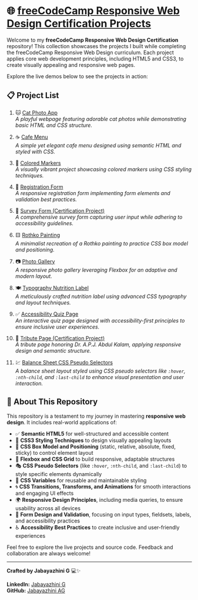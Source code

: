 # 🌐 [freeCodeCamp Responsive Web Design Certification Projects](https://www.freecodecamp.org/learn/2022/responsive-web-design/)

Welcome to my **freeCodeCamp Responsive Web Design Certification** repository! This collection showcases the projects I built while completing the freeCodeCamp Responsive Web Design curriculum. Each project applies core web development principles, including HTML5 and CSS3, to create visually appealing and responsive web pages.

Explore the live demos below to see the projects in action:

## 📋 Project List

1. 🐱 [Cat Photo App](https://cat-photo-app-freecodecamp-project.netlify.app/)  
   *A playful webpage featuring adorable cat photos while demonstrating basic HTML and CSS structure.*

2. ☕ [Cafe Menu](https://cafe-menu-freecodecamp-project.netlify.app/)  
   *A simple yet elegant cafe menu designed using semantic HTML and styled with CSS.*

3. 🎨 [Colored Markers](https://colored-markers-freecodecamp-project.netlify.app/)  
   *A visually vibrant project showcasing colored markers using CSS styling techniques.*

4. 📄 [Registration Form](https://registration-form-freecodecampproject.netlify.app/)  
   *A responsive registration form implementing form elements and validation best practices.*

5. 📝 [Survey Form (Certification Project)](https://survey-form-free-code-camp-project.netlify.app/)  
   *A comprehensive survey form capturing user input while adhering to accessibility guidelines.*

6. 🟨 [Rothko Painting](https://rothko-painting-freecodecamp-project.netlify.app/)  
   *A minimalist recreation of a Rothko painting to practice CSS box model and positioning.*

7. 📷 [Photo Gallery](https://flexbox-photogallery-freecodecamp.netlify.app/)  
   *A responsive photo gallery leveraging Flexbox for an adaptive and modern layout.*

8. 🍽️ [Typography Nutrition Label](https://typography-freecodecamp-project.netlify.app/)  
   *A meticulously crafted nutrition label using advanced CSS typography and layout techniques.*

9. ✅ [Accessibility Quiz Page](https://accessibility-learning-freecodecamp.netlify.app/)  
   *An interactive quiz page designed with accessibility-first principles to ensure inclusive user experiences.*

10. 🏅 [Tribute Page (Certification Project)](https://dr-apjkalam-tribute-page-freecodecamp.netlify.app/)  
   *A tribute page honoring Dr. A.P.J. Abdul Kalam, applying responsive design and semantic structure.*

11. 💹 [Balance Sheet CSS Pseudo Selectors](https://balance-sheet-css-pseudoselectors-fcc.netlify.app/)  
   *A balance sheet layout styled using CSS pseudo selectors like `:hover`, `:nth-child`, and `:last-child` to enhance visual presentation and user interaction.*

## 📌 About This Repository

This repository is a testament to my journey in mastering **responsive web design**. It includes real-world applications of:

- ✅ **Semantic HTML5** for well-structured and accessible content
- 🎨 **CSS3 Styling Techniques** to design visually appealing layouts
- 📐 **CSS Box Model and Positioning** (static, relative, absolute, fixed, sticky) to control element layout
- 🧩 **Flexbox and CSS Grid** to build responsive, adaptable structures
- 🎭 **CSS Pseudo Selectors** (like `:hover`, `:nth-child`, and `:last-child`) to style specific elements dynamically
- 🎨 **CSS Variables** for reusable and maintainable styling
- 🌀 **CSS Transitions, Transforms, and Animations** for smooth interactions and engaging UI effects
- 🌍 **Responsive Design Principles**, including media queries, to ensure usability across all devices
- 🧪 **Form Design and Validation**, focusing on input types, fieldsets, labels, and accessibility practices
- ♿ **Accessibility Best Practices** to create inclusive and user-friendly experiences

Feel free to explore the live projects and source code. Feedback and collaboration are always welcome!

---

**Crafted by Jabayazhini G** 💻✨


**LinkedIn:** [Jabayazhini G](https://www.linkedin.com/in/jabayazhini-ag/)  
**GitHub:** [Jabayazhini AG](https://github.com/jabayazhini-ag)
